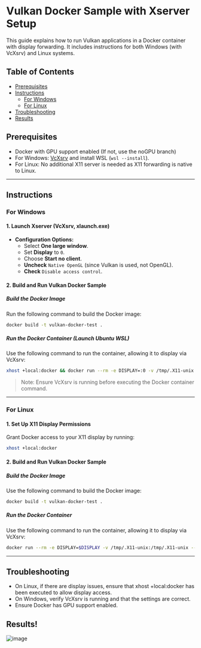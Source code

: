 # Vulkan Docker Sample with Xserver Setup

This guide explains how to run Vulkan applications in a Docker container with display forwarding. It includes instructions for both Windows (with VcXsrv) and Linux systems.

## Table of Contents
- [Prerequisites](#prerequisites)
- [Instructions](#instructions)
  - [For Windows](#for-windows)
  - [For Linux](#for-linux)
- [Troubleshooting](#troubleshooting)
- [Results](#results)

## Prerequisites
- Docker with GPU support enabled (If not, use the noGPU branch)
- For Windows: [VcXsrv](https://sourceforge.net/projects/vcxsrv/) and install WSL (```wsl --install```).
- For Linux: No additional X11 server is needed as X11 forwarding is native to Linux.

---

## Instructions

### For Windows

#### 1. Launch Xserver (VcXsrv, xlaunch.exe)

- **Configuration Options:**
  - Select **One large window**.
  - Set **Display** to `0`.
  - Choose **Start no client**.
  - **Uncheck** `Native OpenGL` (since Vulkan is used, not OpenGL).
  - **Check** `Disable access control`.

#### 2. Build and Run Vulkan Docker Sample

##### Build the Docker Image
Run the following command to build the Docker image:

```bash
docker build -t vulkan-docker-test .
```
##### Run the Docker Container (Launch Ubuntu WSL)
Use the following command to run the container, allowing it to display via VcXsrv:
```bash
xhost +local:docker && docker run --rm -e DISPLAY=:0 -v /tmp/.X11-unix:/tmp/.X11-unix --gpus all vulkan-docker-test
```

> Note: Ensure VcXsrv is running before executing the Docker container command.

---

### For Linux

#### 1. Set Up X11 Display Permissions
Grant Docker access to your X11 display by running:
```bash
xhost +local:docker
```
#### 2. Build and Run Vulkan Docker Sample
##### Build the Docker Image
Use the following command to build the Docker image:
```bash
docker build -t vulkan-docker-test .
```
##### Run the Docker Container
Use the following command to run the container, allowing it to display via VcXsrv:
```bash
docker run --rm -e DISPLAY=$DISPLAY -v /tmp/.X11-unix:/tmp/.X11-unix --gpus all vulkan-docker-test
```

---

## Troubleshooting
- On Linux, if there are display issues, ensure that xhost +local:docker has been executed to allow display access.
- On Windows, verify VcXsrv is running and that the settings are correct.
- Ensure Docker has GPU support enabled.

## Results!
![image](https://github.com/user-attachments/assets/fb5f759d-daec-40e9-a801-8aad1482acbd)

